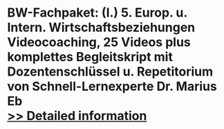 # BW-Fachpaket: (I.) 5. Europ. u. Intern. Wirtschaftsbeziehungen Videocoaching, 25 Videos plus komplettes Begleitskript mit Dozentenschlüssel u. Repetitorium von Schnell-Lernexperte Dr. Marius Eb<br />[>> Detailed information](https://secure.shareit.com/shareit/product.html?productid=300579342&affiliateid=200057808)